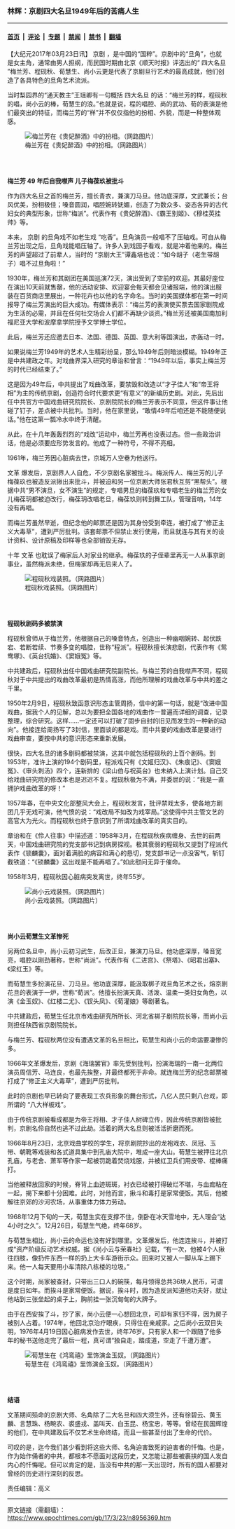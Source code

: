 ### 林辉：京剧四大名旦1949年后的苦痛人生

---

#### [首页](../../../..?n8956369) &nbsp;|&nbsp; [评论](../../../../../epoch-comment?n8956369) &nbsp;|&nbsp; [专题](../../../../../epoch-special?n8956369) &nbsp;|&nbsp; [禁闻](../../../../../epoch-news?n8956369) &nbsp;|&nbsp; [禁书](../../../../../books?n8956369) &nbsp;|&nbsp; [翻墙](https://github.com/gfw-breaker/nogfw/blob/master/README.md?n8956369)


<div class="post_content" id="artbody" itemprop="articleBody">
 <!-- article content begin -->
 <p>
  【大纪元2017年03月23日讯】
  <ok href="https://www.epochtimes.com/gb/tag/%E4%BA%AC%E5%89%A7.html">
   京剧
  </ok>
  ，是中国的“国粹”。京剧中的“旦角”，也就是女主角，通常由男人担纲，而民国时期由北京《顺天时报》评选出的“
  <ok href="https://www.epochtimes.com/gb/tag/%E5%9B%9B%E5%A4%A7%E5%90%8D%E6%97%A6.html">
   四大名旦
  </ok>
  ”梅兰芳、程砚秋、荀慧生、尚小云更是代表了京剧旦行艺术的最高成就，他们创造了各具特色的旦角艺术流派。
 </p>
 <p>
  当时梨园界的“通天教主”王瑶卿有一句概括
  <ok href="https://www.epochtimes.com/gb/tag/%E5%9B%9B%E5%A4%A7%E5%90%8D%E6%97%A6.html">
   四大名旦
  </ok>
  的话：“梅兰芳的样，程砚秋的唱，尚小云的棒，荀慧生的浪。”也就是说，程的唱腔、尚的武功、荀的表演是他们最突出的特征，而梅兰芳的“样”并不仅仅指他的扮相、外貌，而是一种整体观感。
 </p>
 <figure aria-describedby="caption-attachment-7219293" class="wp-caption aligncenter" id="attachment_7219293" style="width: 450px">
  <ok href=" https://i.epochtimes.com/assets/uploads/2005/06/5061542521454-450x478.jpg" rel="noreferrer noopener" target="_blank">
   <img alt="梅兰芳在《贵妃醉酒》中的扮相。（网路图片）" class="wp-image-7219293 size-medium" src="https://i.epochtimes.com/assets/uploads/2005/06/5061542521454-450x478.jpg"/>
  </ok>
  <br/><figcaption class="wp-caption-text" id="caption-attachment-7219293">
   梅兰芳在《贵妃醉酒》中的扮相。（网路图片）
  </figcaption><br/>
 </figure><br/>
 <p>
  <strong>
   梅兰芳
  </strong>
  <strong>
   49
  </strong>
  <strong>
   年后自我噤声
  </strong>
  <strong>
   儿子梅葆玖被批斗
   <br/>
  </strong>
 </p>
 <p>
  作为四大名旦之首的梅兰芳，擅长青衣，兼演刀马旦。他功底深厚，文武兼长；台风优美，扮相极佳；嗓音圆润，唱腔婉转妩媚，创造了为数众多、姿态各异的古代妇女的典型形象，世称“梅派”。代表作有《贵妃醉酒》、《霸王别姬》、《穆桂英挂帅》等。
 </p>
 <p>
  本来，
  <ok href="https://www.epochtimes.com/gb/tag/%E4%BA%AC%E5%89%A7.html">
   京剧
  </ok>
  的旦角戏不如老生戏 “吃香”。旦角演员一般唱不了压轴戏。可自从梅兰芳出现之后，旦角戏能唱压轴了。许多人到戏园子看戏，就是冲着他来的。梅兰芳的声望超过了前辈人，当时的 “京剧大王”谭鑫培也说：“如今胡子（老生带胡子）唱不过旦角啦！”
 </p>
 <p>
  1930年，梅兰芳和其剧团在美国巡演72天，演出受到了空前的欢迎。其最好座位在演出10天前就售罄，他的活动安排、欢迎宴会每天都会见诸报端，他的演出服装在百货商店里展出，一种花卉也以他的名字命名。当时的美国媒体都在第一时间报导了梅兰芳演出的巨大成功。有媒体表示：“梅兰芳的表演使买票去国家剧院成为生活的必需，并且在任何社交场合人们都不再缺少谈资。”梅兰芳还被美国南加利福尼亚大学和波摩拿学院授予文学博士学位。
 </p>
 <p>
  此后，梅兰芳还应邀去日本、法国、德国、英国、意大利等国演出，亦轰动一时。
 </p>
 <p>
  如果说梅兰芳1949年的艺术人生精彩纷呈，那么1949年后则暗淡模糊。1949年正是中共建政之年。对戏曲界深入研究的章诒和曾言：“1949年以后，事实上梅兰芳的时代已经结束了。”
 </p>
 <p>
  这是因为49年后，中共提出了戏曲改革，要禁毁和改造以“才子佳人”和“帝王将相”为主的传统京剧，创造符合时代要求更“有意义”的新编历史剧。对此，先后出任中共官方中国戏曲研究院院长、京剧院院长的梅兰芳表示不同意，但这件事让他碰了钉子，差点被中共批判。当时，他在家里说，“敢情49年后咱还是不能随便说话。”他在这第一瓢冷水中终于清醒。
 </p>
 <p>
  从此，在十几年轰轰烈烈的“戏改”运动中，梅兰芳再也没表过态。但一些政治讲话，他是必须要应形势发言的。他成了一种符号，不得不亮相。
 </p>
 <p>
  1961年，梅兰芳因心脏病去世，京城万人空巷为他送行。
 </p>
 <p>
  <ok href="https://www.epochtimes.com/gb/tag/%E6%96%87%E9%9D%A9.html">
   文革
  </ok>
  爆发后，京剧界人人自危，不少京剧名家被批斗。梅派传人、梅兰芳的儿子梅葆玖也被造反派揪出来批斗，并被迫和另一位京剧大师张君秋互剪“黑帮头”。根据中共“男不演旦，女不演生”的规定，专唱男旦的梅葆玖和专唱老生的梅兰芳的女儿梅葆玥都被迫改行，梅葆玥改唱老旦，梅葆玖则转到舞工队，管理音响，14年没有再唱。
 </p>
 <p>
  而梅兰芳虽然早逝，但纪念他的邮票还是因为其身份受到牵连，被打成了“修正主义大毒草”，遭到严厉批判。该套邮票不但禁止发行使用，而且就连与其有关的设计资料、设计原稿及印样等也全部销毁无存。
 </p>
 <p>
  十年
  <ok href="https://www.epochtimes.com/gb/tag/%E6%96%87%E9%9D%A9.html">
   文革
  </ok>
  也耽误了梅家后人对家业的继承。梅葆玖的子侄辈里再无一人从事京剧事业，虽然梅派未绝，但梅家却再无后来人了。
 </p>
 <figure aria-describedby="caption-attachment-8958843" class="wp-caption aligncenter" id="attachment_8958843" style="width: 450px">
  <ok href=" https://i.epochtimes.com/assets/uploads/2017/03/a40fbfb4dd28bf45f4977c292f21a447-450x653.jpg" rel="noreferrer noopener" target="_blank">
   <img alt="程砚秋戏装照。（网路图片）" class="size-medium wp-image-8958843" src="https://i.epochtimes.com/assets/uploads/2017/03/a40fbfb4dd28bf45f4977c292f21a447-450x653.jpg"/>
  </ok>
  <br/><figcaption class="wp-caption-text" id="caption-attachment-8958843">
   程砚秋戏装照。（网路图片）
  </figcaption><br/>
 </figure><br/>
 <p>
  <strong>
   程砚秋剧码多被禁演
   <br/>
  </strong>
 </p>
 <p>
  程砚秋曾师从于梅兰芳，他根据自己的嗓音特点，创造出一种幽咽婉转、起伏跌宕、若断若续、节奏多变的唱腔，世称“程派”。程砚秋擅长演悲剧，代表作有《鸳鸯塚》、《英台抗婚》、《窦娥冤》等。
 </p>
 <p>
  中共建政后，程砚秋出任中国戏曲研究院副院长。与梅兰芳的自我噤声不同，程砚秋对于中共提出的戏曲改革最初是热情高涨，而他所理解的戏曲改革与中共的差之千里。
 </p>
 <p>
  1950年2月9日，程砚秋致函意识形态主管周扬，信中的第一句话，就是“改进中国戏曲，据我个人的见解，总以为要把全国各地的戏曲作一普遍而详细的调查，记录整理，综合研究。这样……一定还可以打破了固步自封的旧见而发生的一种新的动向”。他接连给周扬写了3封信，里面谈的都是戏。而中共要的戏曲改革是要进行戏曲审查，要按中共的意识形态来重新发展。
 </p>
 <p>
  很快，四大名旦的诸多剧码都被禁演，这其中就包括程砚秋的上百个剧码。到1953年，准许上演的194个剧码里，程派戏只有《文姬归汉》、《朱痕记》、《窦娥冤》、《审头刺汤》四个，连新排的《梁山伯与祝英台》也未纳入上演计划。自己交给戏曲研究院的修改本也是迟迟不复。程砚秋极为不满，并委屈的说：“我是一直拥护戏曲改革的呀！”
 </p>
 <p>
  1957年春，在中央文化部整风大会上，程砚秋发言，批评禁戏太多，使各地方剧团几乎无戏可演，他气愤的说：“戏改局不如改为戏宰局。”这使得中共主管文艺的高官大为光火。而程砚秋也终于意识到了所谓戏曲改革的真实目的。
 </p>
 <p>
  章诒和在《伶人往事》中描述道：1958年3月，在程砚秋疾病缠身、去世的前两天，中国戏曲研究院的党支部书记到病房探视。极其衰弱的程砚秋又提到了程派代表作《锁麟囊》，面对着满脸的病容和满心的恳切，党支部书记一点没客气，斩钉截铁道：“《锁麟囊》这出戏是不能再唱了。”如此慰问无异于催命。
 </p>
 <p>
  1958年3月，程砚秋因心脏病突发离世，终年55岁。
 </p>
 <figure aria-describedby="caption-attachment-8958854" class="wp-caption aligncenter" id="attachment_8958854" style="width: 250px">
  <ok href=" https://i.epochtimes.com/assets/uploads/2017/03/b68bd6807338ce969b5f65f8b101ed31.gif" rel="noreferrer noopener" target="_blank">
   <img alt="尚小云戏装照。（网路图片）" class="size-full wp-image-8958854" src="https://i.epochtimes.com/assets/uploads/2017/03/b68bd6807338ce969b5f65f8b101ed31.gif"/>
  </ok>
  <br/><figcaption class="wp-caption-text" id="caption-attachment-8958854">
   尚小云戏装照。（网路图片）
  </figcaption><br/>
 </figure><br/>
 <p>
  <strong>
   尚小云荀慧生文革惨死
  </strong>
 </p>
 <p>
  另两位名旦中，尚小云初习武生，后改正旦，兼演刀马旦。他功底深厚，嗓音宽亮，唱腔以刚劲著称，世称“尚派”。代表作有《二进宫》、《祭塔》、《昭君出塞》、《梁红玉》等。
 </p>
 <p>
  而荀慧生多扮演花旦、刀马旦。他功底深厚，能汲取梆子戏旦角艺术之长，熔京剧花旦的表演于一炉，世称“荀派”。他擅长扮演天真、活泼、温柔一类妇女角色，以演《金玉奴》、《红楼二尤》、《钗头凤》、《荀灌娘》等剧著名。
 </p>
 <p>
  中共建政后，荀慧生任北京市戏曲研究所所长、河北省梆子剧院院长等，而尚小云则担任陕西省京剧院院长。
 </p>
 <p>
  与梅兰芳、程砚秋两位没有遭遇文革的名旦相比，荀慧生和尚小云的命运要凄惨的多。
 </p>
 <p>
  1966年文革爆发后，京剧《海瑞罢官》率先受到批判，扮演海瑞的一南一北两位演员周信芳、马连良，也最先挨整，并最终都死于非命。就连梅兰芳的纪念邮票被打成了“修正主义大毒草”，遭到严厉批判。
 </p>
 <p>
  此时的京剧也早已转向了要表现工农兵形象的舞台形式，八亿人民只剩八台戏，即所谓的 “八大样板戏”。
 </p>
 <p>
  由于传统京剧被看成都是为帝王将相、才子佳人树碑立传，因此传统京剧皆被批判，京剧名伶自然也逃不过此劫。活着的两大名旦则被活活折磨而死。
 </p>
 <p>
  1966年8月23日，北京戏曲学校的学生，将京剧院抄出的龙袍戏衣、凤冠、玉带、朝靴等戏装和各式道具集中到孔庙大院中，堆成一座大山。荀慧生被押往北京孔庙，与老舍、萧军等作家一起被罚跪着焚烧戏服，并被红卫兵们用皮带、棍棒痛打。
 </p>
 <p>
  当他被释放回家的时候，脊背上血迹斑斑，衬衣已经被打得破烂不堪，与血痂粘在一起，揭下来都十分困难。此时，对他而言，揪斗和毒打是家常便饭。其后，他被解往京郊的沙河农场，从事重体力体力劳动。
 </p>
 <p>
  1968年12月下旬的一天，荀慧生实在支撑不住，倒卧在冰天雪地中，无人理会“达4小时之久”。12月26日，荀慧生气绝，终年68岁。
 </p>
 <p>
  与荀慧生相比，尚小云的命运也没有好到哪里。文革爆发后，他连连挨斗，并被打成“资产阶级反动艺术权威。据《尚小云与荣春社》记载，“有一次，他被4个人揪往四肢，像扔件东西一样的扔上大卡车游街示众。回来时又被人一脚从车上踢下来。他一人每天要用小车清除八栋楼的垃圾。”
 </p>
 <p>
  这个时期，尚家被查封，只带出三口人的碗筷，每月领得总共36块人民币，可谓是度日如年。而挨斗是家常便饭。据说，挨斗时，因为造反派知道他功夫好，就让他站到三张垒起的桌子上，胸前挂一张沉甸甸的大牌子。
 </p>
 <p>
  由于在西安挨了斗，抄了家，尚小云便一心想回北京，可却有家归不得，因为房子被别人占着。1974年，他回北京治疗眼疾，只得住在亲戚家。之后尚小云双目失明，1976年4月19日因心脏病发作去世，终年76岁。只有家人和一个跟随了他多年的秘书送他走完了最后一程，真可谓“独自走，踏成道，空走了千遭万遭”。
 </p>
 <figure aria-describedby="caption-attachment-6363400" class="wp-caption aligncenter" id="attachment_6363400" style="width: 379px">
  <ok href=" https://i.epochtimes.com/assets/uploads/2007/03/703192048511454.jpg" rel="noreferrer noopener" target="_blank">
   <img alt="荀慧生在《鸿鸾禧》里饰演金玉奴。（网路图片）" class="wp-image-6363400 size-full" src="https://i.epochtimes.com/assets/uploads/2007/03/703192048511454.jpg"/>
  </ok>
  <br/><figcaption class="wp-caption-text" id="caption-attachment-6363400">
   荀慧生在《鸿鸾禧》里饰演金玉奴。（网路图片）
  </figcaption><br/>
 </figure><br/>
 <p>
  <strong>
   结语
  </strong>
 </p>
 <p>
  文革期间殒命的京剧大师、名角除了二大名旦和四大须生外，还有徐碧云、黄玉麟、言慧珠、杨畹农、裘盛戎、盖叫天、白玉昆、杨宝忠，等等。曾经在民国辉煌的他们，在中共建政后不仅艺术生命终结，而且一些甚至付出了生命的代价。
 </p>
 <p>
  可叹的是，迄今我们甚少看到将这些大师、名角迫害致死的迫害者的忏悔。也是，作为始作俑者的中共，都根本不愿面对这段历史，又怎能让那些被裹挟的国人发自内心的忏悔呢。但可以肯定的是，当没有中共的那一天出现时，所有的国人都要对曾经的历史进行深刻的反思。
 </p>
 <p>
  责任编辑：高义
 </p>
 <!-- article content end -->
 <div id="below_article_ad">
 </div>
</div>


---

原文链接（需翻墙）：https://www.epochtimes.com/gb/17/3/23/n8956369.htm
